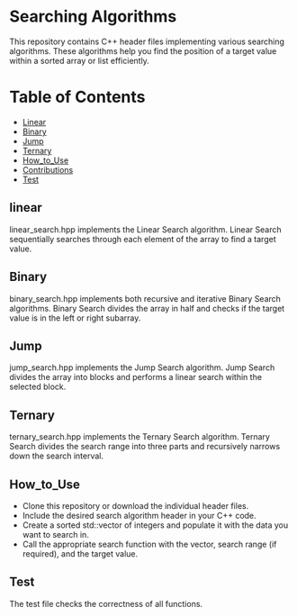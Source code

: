 # Searching Algorithms
This repository contains C++ header files implementing various searching algorithms. These algorithms help you find the position of a target value within a sorted array or list efficiently.
# Table of Contents
- [Linear](#Linear)
- [Binary](#Binary)
- [Jump](#Jump)
- [Ternary](#Ternary)
- [How_to_Use](#How_to_Use)
- [Contributions](#Contributions)
- [Test](#Test)

## linear
linear_search.hpp implements the Linear Search algorithm. Linear Search sequentially searches through each element of the array to find a target value.
## Binary
binary_search.hpp implements both recursive and iterative Binary Search algorithms. Binary Search divides the array in half and checks if the target value is in the left or right subarray.
## Jump
jump_search.hpp implements the Jump Search algorithm. Jump Search divides the array into blocks and performs a linear search within the selected block.
## Ternary
ternary_search.hpp implements the Ternary Search algorithm. Ternary Search divides the search range into three parts and recursively narrows down the search interval.
## How_to_Use
- Clone this repository or download the individual header files.
- Include the desired search algorithm header in your C++ code.
- Create a sorted std::vector of integers and populate it with the data you want to search in.
- Call the appropriate search function with the vector, search range (if required), and the target value.
## Test
The test file checks the correctness of all functions.
